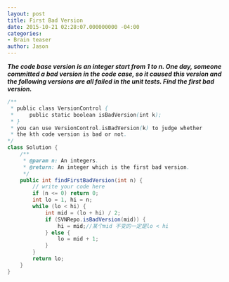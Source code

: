 ```yaml
---
layout: post
title: First Bad Version
date: 2015-10-21 02:28:07.000000000 -04:00
categories:
- Brain teaser
author: Jason
---
```

<p><strong><em>The code base version is an integer start from 1 to n. One day, someone committed a bad version in the code case, so it caused this version and the following versions are all failed in the unit tests. Find the first bad version.</em></strong><br />


``` java
/**
 * public class VersionControl {
 *     public static boolean isBadVersion(int k);
 * }
 * you can use VersionControl.isBadVersion(k) to judge whether 
 * the kth code version is bad or not.
*/
class Solution {
    /**
     * @param n: An integers.
     * @return: An integer which is the first bad version.
     */
    public int findFirstBadVersion(int n) {
        // write your code here
        if (n <= 0) return 0;
        int lo = 1, hi = n;
        while (lo < hi) {
            int mid = (lo + hi) / 2;
            if (SVNRepo.isBadVersion(mid)) {
                hi = mid;//某个mid 不变的一定是lo < hi
            } else {
                lo = mid + 1;
            }
        }
        return lo;
    }
}
```
